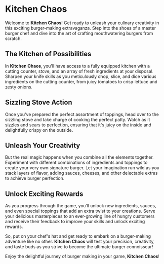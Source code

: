 # Kitchen Chaos

Welcome to **Kitchen Chaos**! Get ready to unleash your culinary creativity in this exciting burger-making extravaganza. Step into the shoes of a master burger chef and dive into the art of crafting mouthwatering burgers from scratch.

## The Kitchen of Possibilities

In **Kitchen Chaos**, you'll have access to a fully equipped kitchen with a cutting counter, stove, and an array of fresh ingredients at your disposal. Sharpen your knife skills as you meticulously chop, slice, and dice various ingredients on the cutting counter, from juicy tomatoes to crisp lettuce and zesty onions.

## Sizzling Stove Action

Once you've prepared the perfect assortment of toppings, head over to the sizzling stove and take charge of cooking the perfect patty. Watch as it sizzles and sears to perfection, ensuring that it's juicy on the inside and delightfully crispy on the outside.

## Unleash Your Creativity

But the real magic happens when you combine all the elements together. Experiment with different combinations of ingredients and toppings to create your very own signature burger. Let your imagination run wild as you stack layers of flavor, adding sauces, cheeses, and other delectable extras to achieve burger perfection.

## Unlock Exciting Rewards

As you progress through the game, you'll unlock new ingredients, sauces, and even special toppings that add an extra twist to your creations. Serve your delicious masterpieces to an ever-growing line of hungry customers and receive their feedback to improve your skills and unlock exciting rewards.

So, put on your chef's hat and get ready to embark on a burger-making adventure like no other. **Kitchen Chaos** will test your precision, creativity, and taste buds as you strive to become the ultimate burger connoisseur!

Enjoy the delightful journey of burger making in your game, **Kitchen Chaos**!
